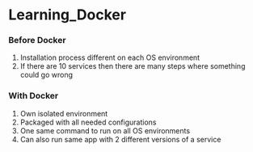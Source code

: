 # Learning_Docker

### Before Docker
1. Installation process different on each OS environment
2. If there are 10 services then there are many steps where something could go wrong

### With Docker
1. Own isolated environment
2. Packaged with all needed configurations
3. One same command to run on all OS environments
4. Can also run same app with 2 different versions of a service
